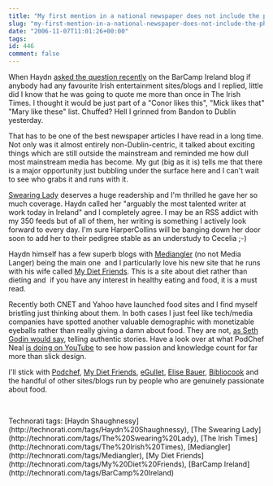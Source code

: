```yaml
---
title: "My first mention in a national newspaper does not include the phrase  the accused "
slug: "my-first-mention-in-a-national-newspaper-does-not-include-the-phrase-the-accused"
date: "2006-11-07T11:01:26+00:00"
tags:
id: 446
comment: false
---
```


When Haydn [asked the question recently](http://argolon.com/BarCampIreland/blog/2006/10/05/contact-numbers-for-all-the-speakers/#comment-94) on the BarCamp Ireland blog if anybody had&nbsp;any favourite Irish entertainment sites/blogs and I replied,&nbsp;little did I know that he was going to quote me more than once in The Irish Times. I thought it would be just&nbsp;part of a&nbsp;"Conor likes this", "Mick likes that" "Mary&nbsp;like these" list. Chuffed? Hell I grinned from Bandon to Dublin yesterday.

That has to be one of the&nbsp;best newspaper articles I have read in a long time. Not only was it almost entirely non-Dublin-centric, it talked about exciting things which are still outside the mainstream&nbsp;and&nbsp;reminded me&nbsp;how dull most mainstream media has become. My gut (big as it is) tells me that there is a major opportunity just bubbling under the surface here and I can't wait to see who grabs it and runs with it.&nbsp;

[Swearing Lady](http://arseendofireland.blogspot.com/) deserves a huge readership and I'm thrilled he gave her so much coverage. Haydn called her "arguably the most talented writer at work today in Ireland" and I completely agree. I may be an RSS&nbsp;addict with my 350 feeds but of all of them,&nbsp;her writing is&nbsp;something&nbsp;I actively look forward to every day.&nbsp;I'm sure HarperCollins will be banging down her door soon to add her to their pedigree stable as an understudy to Cecelia ;-)

Haydn himself has a few superb blogs with [Mediangler](http://www.mediangler.com/) (no not Media Langer) being the main one &nbsp;and I particularly love his new site that he runs with his wife called [My Diet Friends](http://www.mydietfriends.com/). This is a site about diet rather than dieting and &nbsp;if you have any interest in healthy eating and food, it is a must read.

Recently both CNET and Yahoo have launched food sites and I find myself bristling just thinking about them. In both cases I just feel like tech/media companies have spotted another valuable demographic with monetizable eyeballs rather than really giving a damn about food. They are not, [as Seth Godin would say](http://www.allmarketersareliars.com/), telling authentic stories. Have a look over at what PodChef Neal [is doing on YouTube](https://www.youtube.com/profile?user=Podchef) to see how passion and knowledge count for far more than slick design.

I'll stick with [Podchef](http://podchef.motime.com/),&nbsp;[My Diet Friends](http://www.mydietfriends.com), [eGullet](http://www.egullet.org/), [Elise Bauer](http://www.elise.com/), [Bibliocook](http://www.bibliocook.com/) and the handful of other sites/blogs run by people who are genuinely passionate about food.&nbsp;&nbsp;&nbsp;

&nbsp;
 <div class="wlWriterSmartContent" id="0767317B-992E-4b12-91E0-4F059A8CECA8:b660e6e7-b7f2-4f68-8b59-52e3cf1eeb42" contenteditable="false" style="padding-right: 0px; display: inline; padding-left: 0px; padding-bottom: 0px; margin: 0px; padding-top: 0px">Technorati tags: [Haydn Shaughnessy](http://technorati.com/tags/Haydn%20Shaughnessy), [The Swearing Lady](http://technorati.com/tags/The%20Swearing%20Lady), [The Irish Times](http://technorati.com/tags/The%20Irish%20Times), [Mediangler](http://technorati.com/tags/Mediangler), [My Diet Friends](http://technorati.com/tags/My%20Diet%20Friends), [BarCamp Ireland](http://technorati.com/tags/BarCamp%20Ireland)</div>
